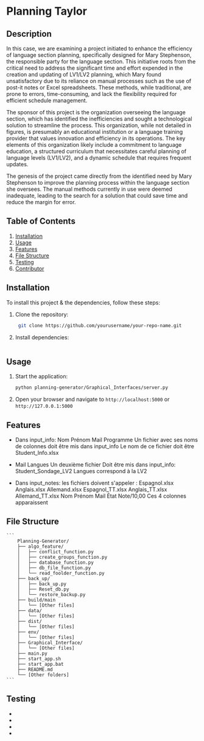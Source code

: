 # Planning Taylor

## Description
In this case, we are examining a project initiated to enhance the efficiency of language section planning, specifically designed for Mary Stephenson, the responsible party for the language section. This initiative roots from the critical need to address the significant time and effort expended in the creation and updating of LV1/LV2 planning, which Mary found unsatisfactory due to its reliance on manual processes such as the use of post-it notes or Excel spreadsheets. These methods, while traditional, are prone to errors, time-consuming, and lack the flexibility required for efficient schedule management.

The sponsor of this project is the organization overseeing the language section, which has identified the inefficiencies and sought a technological solution to streamline the process. This organization, while not detailed in figures, is presumably an educational institution or a language training provider that values innovation and efficiency in its operations. The key elements of this organization likely include a commitment to language education, a structured curriculum that necessitates careful planning of language levels (LV1/LV2), and a dynamic schedule that requires frequent updates.

The genesis of the project came directly from the identified need by Mary Stephenson to improve the planning process within the language section she oversees. The manual methods currently in use were deemed inadequate, leading to the search for a solution that could save time and reduce the margin for error.

## Table of Contents
1. [Installation](#installation)
2. [Usage](#usage)
3. [Features](#features)
4. [File Structure](#file-structure)
5. [Testing](#testing)
6. [Contributor](#contributing)

## Installation
To install this project & the dependencies, follow these steps:

1. Clone the repository:
   ```bash
    git clone https://github.com/yourusername/your-repo-name.git
    ```
2.  Install dependencies:
    ```bash
    ```

## Usage 

1.  Start the application:
    ```bash
    python planning-generator/Graphical_Interfaces/server.py
    ```
2. Open your browser and navigate to `http://localhost:5000` or `http://127.0.0.1:5000`

## Features

- Dans input_info:
Nom	Prénom	Mail	Programme
Un fichier avec ses noms de colonnes doit être mis dans input_info
Le nom de ce fichier doit être Student_Info.xlsx

- Mail Langues
Un deuxième fichier Doit être mis dans input_info: Student_Sondage_LV2
Langues correspond à la LV2

- Dans input_notes:
les fichiers doivent s'appeler : Espagnol.xlsx Anglais.xlsx Allemand.xlsx Espagnol_TT.xlsx Anglais_TT.xlsx Allemand_TT.xlsx 
Nom	Prénom	Mail	État	Note/10,00
Ces 4 colonnes apparaissent


## File Structure
    ``` 
        Planning-Generator/
        ├── algo_feature/
        │   ├── conflict_function.py
        │   ├── create_groups_function.py
        │   ├── database_function.py
        │   ├── db_file_function.py
        │   └── read_foolder_function.py                        
        ├── back_up/
        │   ├── back_up.py
        │   ├── Reset_db.py
        │   └── restore_backup.py
        ├── build/main
        │   └── [Other files]
        ├── data/
        │   └── [Other files]
        ├── dist/
        │   └── [Other files]
        ├── env/
        │   └── [Other files]
        ├── Graphical_Interface/        
        │   └── [Other files]
        ├── main.py
        ├── start_app.sh
        ├── start_app.bat
        ├── README.md
        └── [Other folders]
    ```

## Testing

- 
- 
- 
- 

